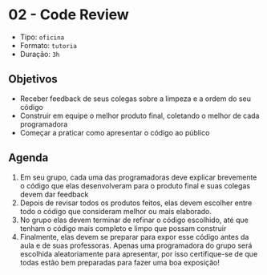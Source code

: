 # 02 - Code Review

* Tipo: `oficina`
* Formato: `tutoria`
* Duração: `3h`

## Objetivos

* Receber feedback de seus colegas sobre a limpeza e a ordem do seu código
* Construir em equipe o melhor produto final, coletando o melhor de cada programadora
* Começar a praticar como apresentar o código ao público

## Agenda

1. Em seu grupo, cada uma das programadoras deve explicar brevemente o código que elas desenvolveram para o produto final e suas colegas devem dar feedback
2. Depois de revisar todos os produtos feitos, elas devem escolher entre todo o código que consideram melhor ou mais elaborado.
3. No grupo elas devem terminar de refinar o código escolhido, até que tenham o código mais completo e limpo que possam construir
4. Finalmente, elas devem se preparar para expor esse código antes da aula e de suas professoras. Apenas uma programadora do grupo será escolhida aleatoriamente para apresentar, por isso certifique-se de que todas estão bem preparadas para fazer uma boa exposição!

